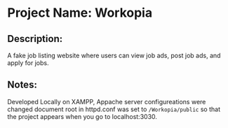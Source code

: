 # Project Name: Workopia
## Description: 
A fake job listing website where users can view job ads, post job ads, and apply for jobs. 

## Notes: 
Developed Locally on XAMPP, Appache server configureations were changed
document root in httpd.conf was set to ```/Workopia/public``` so that the 
project appears when you go to localhost:3030. 